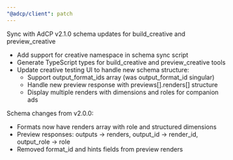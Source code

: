```yaml
---
"@adcp/client": patch
---
```


Sync with AdCP v2.1.0 schema updates for build_creative and preview_creative

- Add support for creative namespace in schema sync script
- Generate TypeScript types for build_creative and preview_creative tools
- Update creative testing UI to handle new schema structure:
  - Support output_format_ids array (was output_format_id singular)
  - Handle new preview response with previews[].renders[] structure
  - Display multiple renders with dimensions and roles for companion ads

Schema changes from v2.0.0:
- Formats now have renders array with role and structured dimensions
- Preview responses: outputs → renders, output_id → render_id, output_role → role
- Removed format_id and hints fields from preview renders
